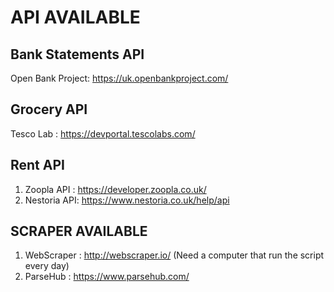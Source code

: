 # API AVAILABLE # 

## Bank Statements API
Open Bank Project: https://uk.openbankproject.com/

## Grocery API ## 
Tesco Lab : https://devportal.tescolabs.com/

## Rent API ##
1. Zoopla API : https://developer.zoopla.co.uk/
2. Nestoria API: https://www.nestoria.co.uk/help/api


## SCRAPER AVAILABLE ## 
1. WebScraper : http://webscraper.io/  (Need a computer that run the script every day)
2. ParseHub : https://www.parsehub.com/

